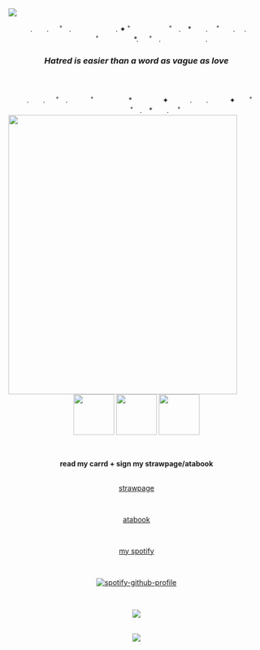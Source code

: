 <img src="https://64.media.tumblr.com/588158f25a83025f9c367a4ed109c862/5983c063df5aee84-54/s1280x1920/f53be16e1c832aeadd1e5faef0200e087eae2b38.pnj">
<p align="center">　.　　. 　 ˚　.　　　　 　　.  ✦ ˚ 　　　 　　˚　.　*　　. 　˚　　. 　.  　 　　　˚　　　　　*. 　 ˚　.　　　　 　　.

### <p align="center"> <em> Hatred is easier than a word as vague as love</em> </p>　　

<p align="center">  .　　. 　 ˚　.　 　　˚　　　　　*　　 　　✦　　　.　　.　　　✦　　˚ 　　　 　　˚　.　*　　. 　˚  　　
   <br>
  
<img align="left" src="https://64.media.tumblr.com/87325c09bf1080613fc54efb84c8fb3b/4b21198943ee1c15-09/s1280x1920/1694552b36f414b5744fa94c487b60def41cc513.gifv" width=450 height=550>

 <br> 
<img align="center" src="https://64.media.tumblr.com/4657c7bcf326dcb05dc252e4e305bdd7/4013f07e3c812471-e1/s250x400/3fc5d16cedef98cbfb8b9804feb467cea285ea67.pnj" width=80 height=80> <img align="center" src="https://64.media.tumblr.com/72d4749f16a937849c6fee3eda337723/2f3f3b9b58dfe902-ca/s1280x1920/be272f623daa4fffbf3aab2b5696156500d55c5f.pnj" width=80 height=80> <img align="center" src="https://64.media.tumblr.com/1f8bdf31a2204b1c1b4159e9bc53cf3e/a0ca18791eac5e64-2d/s540x810/cd04bfd920d1af2fd81b39bfa5bce3e2a48f1651.pnj" width=80 height=80> 
<br>
<br>
<br>

<div align="center"> 
<strong>read my carrd + sign my strawpage/atabook</strong>
<br>
<br>
 
[strawpage](https://arbaccio.straw.page/) 

<br>

[atabook](https://lio.atabook.org/)

<br>

[my spotify](https://open.spotify.com/user/bbyj9w4xonb7pv7xhu7gr7h78?si=ec855e36f1e841eb)

<br>

[![spotify-github-profile](https://spotify-github-profile.kittinanx.com/api/view?uid=bbyj9w4xonb7pv7xhu7gr7h78&cover_image=true&theme=novatorem&show_offline=false&background_color=121212&interchange=false&bar_color=ffffff&bar_color_cover=false)](https://www.last.fm/user/hanakokunz) 

<br>

![](https://komarev.com/ghpvc/?username=gardenoflight&style=for-the-badge&color=ae3432)

<br>
<img src="https://64.media.tumblr.com/c7976f33ee1b0f6388cf82bbf6e3848a/5983c063df5aee84-60/s1280x1920/3da9bf2ab0f6225efb79062e5a37170d19a797c9.pnj">
